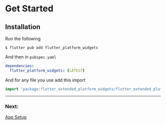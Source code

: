 # Get Started

## Installation

Run the following

```
$ flutter pub add flutter_platform_widgets
```

And then in `pubspec.yaml` 

```yaml
dependencies:
  flutter_platform_widgets: {LATEST}
```

And for any file you use add this import

```dart
import 'package:flutter_extended_platform_widgets/flutter_extended_platform_widgets.dart';
```

---

### Next: 

[App Setup](./app_setup.md)